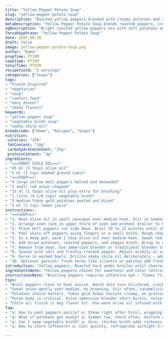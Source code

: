 ```yaml
---
title: "Yellow Pepper Potato Soup"
slug: "yellow-pepper-potato-soup"
description: "Roasted yellow peppers blended with creamy potatoes and a smoky chile oil twist. Broiling chars the peppers for depth while simmering softens the spuds and onion just right. A hint of smoked cumin replaces paprika for complexity. Chicken broth swapped with veggie broth for lighter taste. Puree to velvety, not water thin. Garnish balances spice and earthiness. Simple, rustic, but layered flavors built by fire and simmer."
metaDescription: "Yellow Pepper Potato Soup blends roasted peppers, creamy Yukon golds, and smoky cumin for layered, rustic flavors with a velvety texture and smoky chile oil finish."
ogDescription: "Bright roasted yellow peppers mix with soft potatoes and smoky cumin. Puree smooth, drizzle chile oil to add heat and aroma. Rustic, layered, deeply savory."
focusKeyphrase: "Yellow Pepper Potato Soup"
date: 2025-08-18
draft: false
image: yellow-pepper-potato-soup.png
author: "Emma"
prepTime: PT20M
cookTime: PT35M
totalTime: PT55M
recipeYield: "5 servings"
categories: ["Soups"]
tags:
- "French-Inspired"
- "vegetarian"
- "soup"
- "comfort food"
- "easy dinner"
- "smoky flavors"
keywords:
- "yellow pepper soup"
- "vegetable broth soup"
- "smoky chile oil"
breadcrumb: ["Home", "Recipes", "Soups"]
nutrition: 
 calories: "150"
 fatContent: "10g"
 carbohydrateContent: "15g"
 proteinContent: "3g"
ingredients:
- "===SMOKY CHILE OIL==="
- "45 ml (3 tbsp) olive oil"
- "5 ml (1 tsp) smoked ground cumin"
- "===SOUP==="
- "4 large yellow bell peppers halved and deseeded"
- "1 small red onion chopped"
- "15 ml (1 tbsp) olive oil plus extra for brushing"
- "1 litre (4 1/4 cups) vegetable broth"
- "3 medium Yukon gold potatoes peeled and diced"
- "5 ml (1 tsp) lemon juice"
instructions:
- "===SOUP==="
- "1. Heat olive oil in small saucepan over medium heat. Stir in smoked cumin quickly, no more than 1 minute until fragrant. Remove from heat. Set aside. Chili aroma tells me it’s ready, don’t burn or it’ll turn bitter."
- "2. Arrange oven rack in upper third of oven and preheat broiler to high. Line baking sheet with foil. Lightly oil pepper skins so they char instead of shrivel."
- "3. Place bell peppers cut side down. Broil 10 to 12 minutes until skins blister and blacken spotting. You’ll hear popping, smell that roasted scent. Transfer to sealed container or cover tightly to steam for about 20 minutes — loosens skin, makes peeling a breeze. No crying over black fingers."
- "4. Peel skins off peppers using fingers or a small knife. Rough chop flesh, avoid watery bits pooling inside."
- "5. In a deep pot, warm 1 tbsp olive oil over medium heat. Sweat red onion until translucent, around 5 minutes. Smell sweetening layers. Stir often so no browning; caramelization here would change the flavor profile too much."
- "6. Add diced potatoes, roasted peppers, and veggie broth. Bring to a boil, then simmer gently. Watch for tiny bubbles at edges; vegetables soften in about 18 minutes. Test potatoes with fork, tender but not breaking apart."
- "7. Remove from heat. Use immersion blender or traditional blender to puree soup until nearly smooth but keep some texture for rustic mouthfeel. Add lemon juice to brighten flavors — important to cut richness."
- "8. Season with salt and freshly cracked pepper. Adjust acidity or seasoning to taste. Reheat gently if needed, no boil."
- "9. Serve in warmed bowls. Drizzle smoky chile oil deliberately — adds heat, oil richness, and that deep aroma popping off surface."
- "10. Optional garnish: fresh herbs like cilantro or parsley add freshness, or a swirl of coconut cream for subtle sweetness and extra silkiness."
introduction: "Yellow peppers. Roasted hard under broiler until charred black glints. Skin cracks, bubbles, smells smoky sharp. Peeling down to sweet flesh, soft and tender but firm. Potatoes added for body, Yukon gold gives creamy texture without flour. Onion sweats translucent, softens base. Broth simmers in, carries vegetal depth. Instead of paprika, smoky cumin gives warmth but more nuanced, less burnt bitterness. Vegetable stock replaces chicken to lighten flavors yet keep an earthy backbone. Final puree somewhere between silk and rustic, with just enough tooth. A swirl of chile oil finishes — aroma sets it apart, quiet heat lingers, teasing your nose. Lemon juice cuts through richness. I learned to watch peppers like a hawk broiling or skin tastes bitter. Timing, texture, aroma tell you when all align. Soup stays hearty but clean, with smoky layers you discover sip after sip."
ingredientsNote: "Yellow peppers chosen for sweetness and color contrast. Substitute with orange if yellow aren’t available, red lasts longer but base becomes sweeter. Yukon gold potatoes ideal for creamy texture without flouriness; russet can be used but may give a grainier mouthfeel. Onion can be swapped with shallots for milder aroma or leeks for subtle oniony tone. Replace vegetable broth with chicken broth to deepen flavor if desired, or mushroom broth for umami boost. Smoked cumin instead of paprika adds complexity and avoids overpowering bitterness some paprika brands have. Olive oil key to carry smoky notes; quality impacts final taste. Use a sturdy blender or immersion blender to control puree texture. Lemon juice vital to brighten the soup and cut richness; freshly squeezed always better. Brush peppers lightly with oil before broiling to promote blistering and prevent drying out. If skin refuses to peel, steam peppers longer or rub with damp cloth while warm."
instructionsNote: "Broiling peppers requires attentive eye — flames flare, skin bubbles fast. Move tray if parts blacken too swiftly. Steaming peppers post-broil crucial for easy peeling; trapped heat loosens skin quickly. Don’t skip sealing peppers immediately in airtight container or plastic wrap. Onion must sweat gently, no browning to avoid bitterness. Simmering time measured by potato tenderness not clock — poke with fork, want fork to slide in with slight resistance, not mushy. Puree texture subjective; rustic preferred here, so pulse briefly rather than blitz fully. Lemon juice added after pureeing to avoid curdling and retain brightness. Salt and pepper seasoning last because broth varies in saltiness. Drizzling chile oil last prevents it burning or losing vibrance in heat. If soup too thick, thin with broth or a splash of water. If too thin, simmer uncovered briefly to reduce. Garnish optional but herbs provide fresh bite balancing richness. Keep oil warm but not hot, reheating gently if needed. Avoid metallic containers for acidic lemon steps to prevent off-flavors."
tips:
- "Broil peppers close to heat source. Watch skin turn blistered, crackle sounds pop. Steam covered for 20 min right after broil — skin loosens fast, easier peeling. Skip steaming, skin clings. Don’t rush peeling or peel will tear meat inside. Oil skin lightly before broiling for good blister, stop shriveling."
- "Sweat onion gently over medium, no browning. Stir often, caramelizing ruins balance, turns bitter. Soft translucent is goal here. Soft onion builds base mouthfeel. Timing varies with pan temp, trust eye and smell: sweet onion aroma means ready."
- "Potatoes choice matters. Yukon gold keeps texture creamy, no graininess. Russet works but loses silk. Dice size uniform; large means uneven cooking. Simmer gently, poke potatoes with fork to check tenderness. Soft but hold shape. Watch broth skim bubbles, low simmer only to avoid breaking."
- "Puree body is critical. Pulse immersion blender short bursts. Velvety but not water-thin. Rustic bits add texture and interest. Lemon juice after blending brightens flavor sharply. Add slowly, taste often. Avoid curdling or harsh acid bite by adding post-puree, never during simmer."
- "Chile oil finish is key flavor hit. Use warm olive oil infused with smoked cumin, drizzle last, not during cooking. Keeps oil fresh, vibrant heat intact. Reheat gently if container cooled. Don’t burn oil or it turns bitter. Garnish herbs fresh and crisp contrast smoky, oily richness."
faq:
- "q: How to peel peppers easily? a: Steam right after broil, wrapping tight traps heat. Skin loosens fast, peels peel with fingers or knife edges. Skip steaming, tough peel clings stubborn. Timing matters to avoid cold sticky skin."
- "q: What if potatoes get mushy? a: Simmer low, check often. Uniform dice cooks evenly. If mushy starts, puree all for ultra smooth soup. Russet more prone to mush, Yukon gold holds better. Overcooking breaks texture fast."
- "q: Can I swap vegetable broth? a: Sure, chicken broth adds richness, mushroom broth boosts umami. Each changes flavor base, lighter or deeper. Adjust salt accordingly. Keep broth low sodium to control seasoning final taste."
- "q: How to store leftovers? a: Cool quickly, refrigerate airtight 3-4 days max. Freeze in portioned containers, lasts 2-3 months. Reheat gently on stove, stir often. Thin with broth if thickened too much. Lemon juice add fresh after reheating, avoid curdle."

---
```

